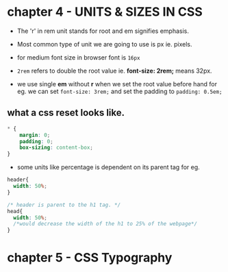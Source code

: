 # chapter 4 - UNITS & SIZES IN CSS

- The 'r' in rem unit stands for root and em signifies emphasis.

- Most common type of unit we are going to use is px ie. pixels.
- for medium font size in browser font is `16px`
- `2rem` refers to double the root value ie. **font-size: 2rem;** means 32px.
- we use single **em** without **r** when we set the root value before hand for eg. we can set `font-size: 3rem;` and set the
  padding to `padding: 0.5em;`
## what a css reset looks like.
```css
* {
    margin: 0;
    padding: 0;
    box-sizing: content-box;
}
```
- some units like percentage is dependent on its parent tag
for eg. 
```css
header{
  width: 50%;
}

/* header is parent to the h1 tag. */
head{
  width: 50%; 
  /*would decrease the width of the h1 to 25% of the webpage*/
}
```
# chapter 5 - CSS Typography


